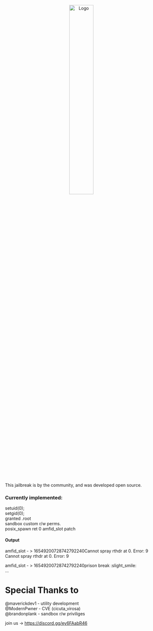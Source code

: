 <center>
  <a href="#"><img src="https://i.imgur.com/zHqfowh.png" alt="Logo" width="40%"></a>
</center>

This jailbreak is by the community, and was developed open source.

### Currently implemented: 
setuid(0); <br />
setgid(0); <br />
granted .root<br />
sandbox custom r/w perms.<br />
posix_spawn ret 0
amfid_slot patch

#### Output <br />
amfid_slot - > 16549200728742792240Cannot spray rthdr at 0. Error: 9 <br />
Cannot spray rthdr at 0. Error: 9 <br />

amfid_slot - > 16549200728742792240prison break :slight_smile: <br />
... <br />

# Special Thanks to
@maverickdev1 - utility development<br />
@ModernPwner - CVE (cicuta_virosa)<br />
@brandonplank - sandbox r/w priviliges


join us -> https://discord.gg/ey6FAabR46


